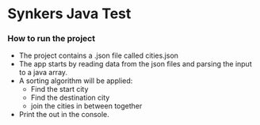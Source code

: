 # Synkers Java Test

### How to run the project
* The project contains a .json file called cities.json
* The app starts by reading data from the json files and parsing the input to a java array.
* A sorting algorithm will be applied:
    * Find the start city
    * Find the destination city
    * join the cities in between together 
 * Print the out in the console.
 
